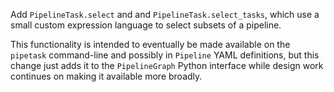 Add `PipelineTask.select` and and `PipelineTask.select_tasks`, which use a small custom expression language to select subsets of a pipeline.

This functionality is intended to eventually be made available on the `pipetask` command-line and possibly in `Pipeline` YAML definitions, but this change just adds it to the `PipelineGraph` Python interface while design work continues on making it available more broadly.
